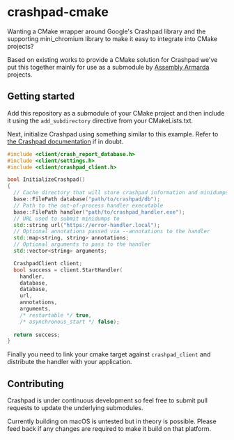 # crashpad-cmake 
Wanting a CMake wrapper around Google's Crashpad library and the supporting mini_chromium library to make it easy to integrate into CMake projects?

Based on existing works to provide a CMake solution for Crashpad we've put this together mainly for use as a submodule by [Assembly Armarda](https://github.com/TheAssemblyArmada) projects.

## Getting started

Add this repository as a submodule of your CMake project and then include it using the `add_subdirectory` directive from your CMakeLists.txt.

Next, initialize Crashpad using something similar to this example. Refer to [the Crashpad documentation](https://crashpad.chromium.org/doxygen/index.html) if in doubt.

```c++
#include <client/crash_report_database.h>
#include <client/settings.h>
#include <client/crashpad_client.h>

bool InitializeCrashpad()
{
  // Cache directory that will store crashpad information and minidumps
  base::FilePath database("path/to/crashpad/db");
  // Path to the out-of-process handler executable
  base::FilePath handler("path/to/crashpad_handler.exe");
  // URL used to submit minidumps to
  std::string url("https://error-handler.local");
  // Optional annotations passed via --annotations to the handler
  std::map<string, string> annotations;
  // Optional arguments to pass to the handler
  std::vector<string> arguments;

  CrashpadClient client;
  bool success = client.StartHandler(
    handler,
    database,
    database,
    url,
    annotations,
    arguments,
    /* restartable */ true,
    /* asynchronous_start */ false);
  
  return success;
}
```

Finally you need to link your cmake target against `crashpad_client` and distribute the handler with your application.

## Contributing
Crashpad is under continuous development so feel free to submit pull requests to update the underlying submodules.

Currently building on macOS is untested but in theory is possible. Please feed back if any changes are required to make it build on that platform.
